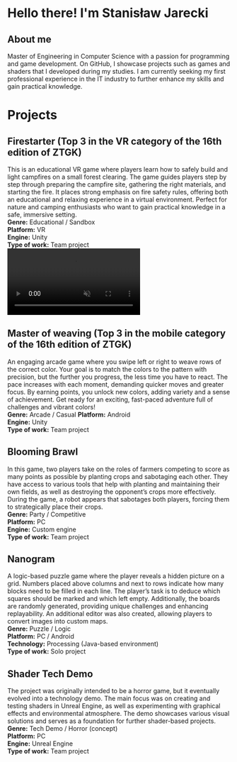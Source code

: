# Hello there! I'm Stanisław Jarecki
## About me
Master of Engineering in Computer Science with a passion for programming and game development. On GitHub, I showcase projects such as games and shaders that I developed during my studies. I am currently seeking my first professional experience in the IT industry to further enhance my skills and gain practical knowledge.
# Projects
## Firestarter (Top 3 in the VR category of the 16th edition of ZTGK)
This is an educational VR game where players learn how to safely build and light campfires on a small forest clearing. The game guides players step by step through preparing the campfire site, gathering the right materials, and starting the fire. It places strong emphasis on fire safety rules, offering both an educational and relaxing experience in a virtual environment. Perfect for nature and camping enthusiasts who want to gain practical knowledge in a safe, immersive setting.  
**Genre:** Educational / Sandbox  
**Platform:** VR  
**Engine:** Unity  
**Type of work:** Team project  
<video src="https://i.imgur.com/4nBmmfn.mp4" autoplay loop muted playsinline></video>
## Master of weaving (Top 3 in the mobile category of the 16th edition of ZTGK)
An engaging arcade game where you swipe left or right to weave rows of the correct color. Your goal is to match the colors to the pattern with precision, but the further you progress, the less time you have to react. The pace increases with each moment, demanding quicker moves and greater focus. By earning points, you unlock new colors, adding variety and a sense of achievement. Get ready for an exciting, fast-paced adventure full of challenges and vibrant colors!  
**Genre:** Arcade / Casual
**Platform:** Android  
**Engine:** Unity  
**Type of work:** Team project  
## Blooming Brawl
In this game, two players take on the roles of farmers competing to score as many points as possible by planting crops and sabotaging each other. They have access to various tools that help with planting and maintaining their own fields, as well as destroying the opponent’s crops more effectively. During the game, a robot appears that sabotages both players, forcing them to strategically place their crops.  
**Genre:** Party / Competitive  
**Platform:** PC  
**Engine:** Custom engine  
**Type of work:** Team project  
## Nanogram
A logic-based puzzle game where the player reveals a hidden picture on a grid. Numbers placed above columns and next to rows indicate how many blocks need to be filled in each line. The player’s task is to deduce which squares should be marked and which left empty. Additionally, the boards are randomly generated, providing unique challenges and enhancing replayability. An additional editor was also created, allowing players to convert images into custom maps.  
**Genre:** Puzzle / Logic  
**Platform:** PC / Android  
**Technology:** Processing (Java-based environment)  
**Type of work:** Solo project  
## Shader Tech Demo 
The project was originally intended to be a horror game, but it eventually evolved into a technology demo. The main focus was on creating and testing shaders in Unreal Engine, as well as experimenting with graphical effects and environmental atmosphere. The demo showcases various visual solutions and serves as a foundation for further shader-based projects.  
**Genre:** Tech Demo / Horror (concept)  
**Platform:** PC  
**Engine:** Unreal Engine  
**Type of work:** Team project  
